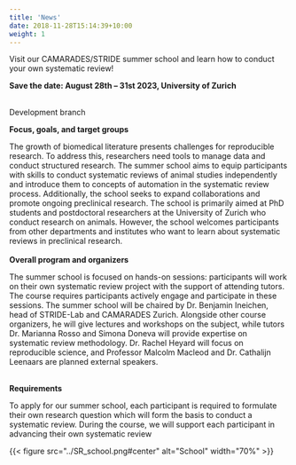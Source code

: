 ```yaml
---
title: 'News'
date: 2018-11-28T15:14:39+10:00
weight: 1
---
```


Visit our CAMARADES/STRIDE summer school and learn how to conduct your own systematic review!

**Save the date: August 28th – 31st 2023, University of Zurich​**
&nbsp;  
&nbsp;  

Development branch 

**Focus, goals, and target groups​**

The growth of biomedical literature presents challenges for reproducible research. To address this, researchers need tools to manage data and conduct structured research. The summer school aims to equip participants with skills to conduct systematic reviews of animal studies independently and introduce them to concepts of automation in the systematic review process. Additionally, the school seeks to expand collaborations and promote ongoing preclinical research. The school is primarily aimed at PhD students and postdoctoral researchers at the University of Zurich who conduct research on animals. However, the school welcomes participants from other departments and institutes who want to learn about systematic reviews in preclinical research.​
&nbsp;  
&nbsp;  
​
**Overall program and organizers​**

The summer school is focused on hands-on sessions: participants will work on their own systematic review project with the support of attending tutors. The course requires participants actively engage and participate in these sessions. The summer school will be chaired by Dr. Benjamin Ineichen, head of STRIDE-Lab and CAMARADES Zurich. Alongside other course organizers, he will give lectures and workshops on the subject, while tutors Dr. Marianna Rosso and Simona Doneva will provide expertise on systematic review methodology. Dr. Rachel Heyard will focus on reproducible science, and Professor Malcolm Macleod and Dr. Cathalijn Leenaars are planned external speakers. ​
&nbsp;  
&nbsp;  ​

**Requirements​**

To apply for our summer school, each participant is required to formulate their own research question which will form the basis to conduct a systematic review. During the course, we will support each participant in advancing their own systematic review ​

{{< figure src="../SR_school.png#center" alt="School" width="70%" >}}



